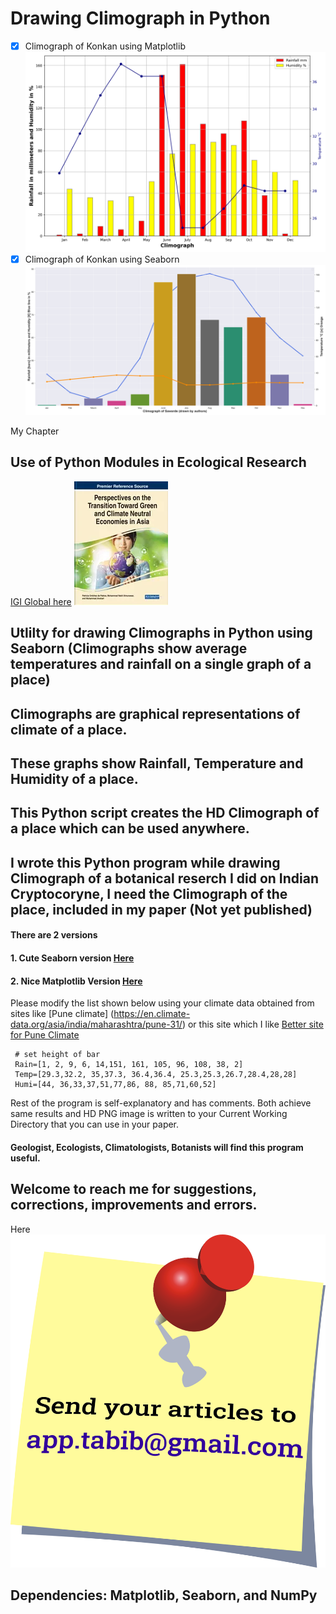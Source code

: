 # Drawing Climograph in Python
- [X] Climograph of Konkan using Matplotlib![Climograph of Konkan](https://github.com/kephalian/Climograph_in_Python/blob/main/Climatograph_chiplun.png)
- [X] Climograph of Konkan using Seaborn![Climograph of Konkan](https://github.com/kephalian/Climograph_in_Python/blob/main/Climatograph_chiplun3.png)

My Chapter 
## Use of Python Modules in Ecological Research
[IGI Global here](https://www.igi-global.com/chapter/use-of-python-modules-in-ecological-research/327260)
![Python in Ecological research](https://github.com/kephalian/Climograph_in_Python/blob/main/9781668486139.webp)
## Utlilty for drawing Climographs in Python using Seaborn (Climographs show average temperatures and rainfall on a single graph of a place)
## Climographs are graphical representations of  climate of a place.
## These graphs show Rainfall, Temperature and Humidity of a place.
## This Python script creates the HD Climograph of a place which can be used anywhere.
## I wrote this Python program while drawing Climograph of a botanical reserch I did on Indian Cryptocoryne, I need the Climograph of the place, included in my paper (Not yet published)
#### There are 2 versions
#### 1. Cute Seaborn version [Here](https://github.com/kephalian/Climograph_in_Python/blob/main/Climograph_multiple%20bar%20plot%20with%20seaborn.py)
#### 2. Nice Matplotlib Version [Here](https://github.com/kephalian/Climograph_in_Python/blob/main/climograph_pure_matplot_lib.py)
Please modify the list shown below using your climate data obtained from sites like [Pune climate] (https://en.climate-data.org/asia/india/maharashtra/pune-31/) or this site which I like [Better site for Pune Climate](https://www.weather-atlas.com/en/india/pune-climate)
```
 # set height of bar
 Rain=[1, 2, 9, 6, 14,151, 161, 105, 96, 108, 38, 2]
 Temp=[29.3,32.2, 35,37.3, 36.4,36.4, 25.3,25.3,26.7,28.4,28,28]
 Humi=[44, 36,33,37,51,77,86, 88, 85,71,60,52]
```
Rest of the program is self-explanatory and has comments.
Both achieve same results and HD PNG image is written to your Current Working Directory that you can use in your paper.
#### Geologist, Ecologists, Climatologists, Botanists will find this program useful.
## Welcome to reach me for suggestions, corrections, improvements and errors.
Here ![Reach me here](https://github.com/kephalian/Climograph_in_Python/blob/main/note-42883_fill.png)
## Dependencies: Matplotlib, Seaborn, and NumPy

